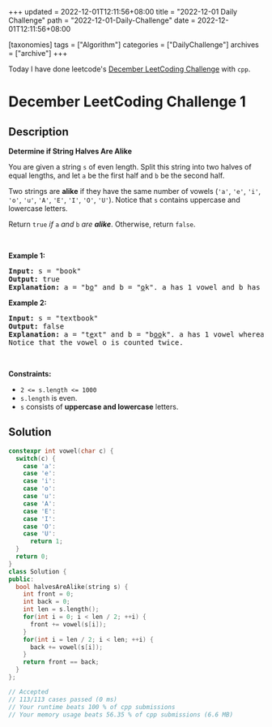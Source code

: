 +++
updated = 2022-12-01T12:11:56+08:00
title = "2022-12-01 Daily Challenge"
path = "2022-12-01-Daily-Challenge"
date = 2022-12-01T12:11:56+08:00

[taxonomies]
tags = ["Algorithm"]
categories = ["DailyChallenge"]
archives = ["archive"]
+++

Today I have done leetcode's [December LeetCoding Challenge](https://leetcode.com/problems/determine-if-string-halves-are-alike/) with `cpp`.

<!-- more -->

# December LeetCoding Challenge 1

## Description

**Determine if String Halves Are Alike**

<p>You are given a string <code>s</code> of even length. Split this string into two halves of equal lengths, and let <code>a</code> be the first half and <code>b</code> be the second half.</p>

<p>Two strings are <strong>alike</strong> if they have the same number of vowels (<code>&#39;a&#39;</code>, <code>&#39;e&#39;</code>, <code>&#39;i&#39;</code>, <code>&#39;o&#39;</code>, <code>&#39;u&#39;</code>, <code>&#39;A&#39;</code>, <code>&#39;E&#39;</code>, <code>&#39;I&#39;</code>, <code>&#39;O&#39;</code>, <code>&#39;U&#39;</code>). Notice that <code>s</code> contains uppercase and lowercase letters.</p>

<p>Return <code>true</code><em> if </em><code>a</code><em> and </em><code>b</code><em> are <strong>alike</strong></em>. Otherwise, return <code>false</code>.</p>

<p>&nbsp;</p>
<p><strong class="example">Example 1:</strong></p>

<pre>
<strong>Input:</strong> s = &quot;book&quot;
<strong>Output:</strong> true
<strong>Explanation:</strong> a = &quot;b<u>o</u>&quot; and b = &quot;<u>o</u>k&quot;. a has 1 vowel and b has 1 vowel. Therefore, they are alike.
</pre>

<p><strong class="example">Example 2:</strong></p>

<pre>
<strong>Input:</strong> s = &quot;textbook&quot;
<strong>Output:</strong> false
<strong>Explanation:</strong> a = &quot;t<u>e</u>xt&quot; and b = &quot;b<u>oo</u>k&quot;. a has 1 vowel whereas b has 2. Therefore, they are not alike.
Notice that the vowel o is counted twice.
</pre>

<p>&nbsp;</p>
<p><strong>Constraints:</strong></p>

<ul>
	<li><code>2 &lt;= s.length &lt;= 1000</code></li>
	<li><code>s.length</code> is even.</li>
	<li><code>s</code> consists of <strong>uppercase and lowercase</strong> letters.</li>
</ul>


## Solution

``` cpp
constexpr int vowel(char c) {
  switch(c) {
    case 'a':
    case 'e':
    case 'i':
    case 'o':
    case 'u':
    case 'A':
    case 'E':
    case 'I':
    case 'O':
    case 'U':
      return 1;
  }
  return 0;
}
class Solution {
public:
  bool halvesAreAlike(string s) {
    int front = 0;
    int back = 0;
    int len = s.length();
    for(int i = 0; i < len / 2; ++i) {
      front += vowel(s[i]);
    }
    for(int i = len / 2; i < len; ++i) {
      back += vowel(s[i]);
    }
    return front == back;
  }
};

// Accepted
// 113/113 cases passed (0 ms)
// Your runtime beats 100 % of cpp submissions
// Your memory usage beats 56.35 % of cpp submissions (6.6 MB)
```
